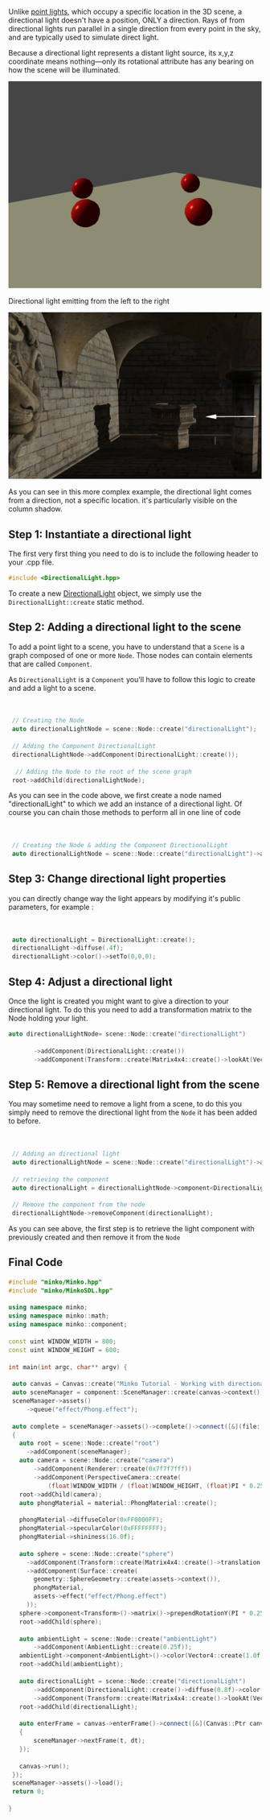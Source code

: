 Unlike [point lights](../tutorial/27-Working_with_point_lights.md), which occupy a specific location in the 3D scene, a directional light doesn't have a position, ONLY a direction. Rays of from directional lights run parallel in a single direction from every point in the sky, and are typically used to simulate direct light.

Because a directional light represents a distant light source, its x,y,z coordinate means nothing—only its rotational attribute has any bearing on how the scene will be illuminated.

![](../../doc/image/Directionallight.png "../../doc/image/Directionallight.png")

Directional light emitting from the left to the right

![](../../doc/image/DirectionallightExample.png "../../doc/image/DirectionallightExample.png")

As you can see in this more complex example, the directional light comes from a direction, not a specific location. it's particularly visible on the column shadow.

Step 1: Instantiate a directional light
---------------------------------------

The first very first thing you need to do is to include the following header to your .cpp file.


```cpp
#include <DirectionalLight.hpp> 
```


To create a new [DirectionalLight](http://doc.minko.io/reference/v3/classminko_1_1component_1_1_directional_light.html) object, we simply use the `DirectionalLight::create` static method.

Step 2: Adding a directional light to the scene
-----------------------------------------------

To add a point light to a scene, you have to understand that a `Scene` is a graph composed of one or more `Node`. Those nodes can contain elements that are called `Component`.

As `DirectionalLight` is a `Component` you'll have to follow this logic to create and add a light to a scene.


```cpp


 // Creating the Node
 auto directionalLightNode = scene::Node::create("directionalLight");
       
 // Adding the Component DirectionalLight
 directionalLightNode->addComponent(DirectionalLight::create());

  // Adding the Node to the root of the scene graph
 root->addChild(directionalLightNode);


```


As you can see in the code above, we first create a node named "directionalLight" to which we add an instance of a directional light. Of course you can chain those methods to perform all in one line of code


```cpp


 // Creating the Node & adding the Component DirectionalLight
 auto directionalLightNode = scene::Node::create("directionalLight")->addComponent(DirectionalLight::create());


```


Step 3: Change directional light properties
-------------------------------------------

you can directly change way the light appears by modifying it's public parameters, for example : 
```cpp


 auto directionalLight = DirectionalLight::create();
 directionalLight->diffuse(.4f);
 directionalLight->color()->setTo(0,0,0);


```


Step 4: Adjust a directional light
----------------------------------

Once the light is created you might want to give a direction to your directional light. To do this you need to add a transformation matrix to the Node holding your light.


```cpp
auto directionalLightNode= scene::Node::create("directionalLight")

       ->addComponent(DirectionalLight::create())
       ->addComponent(Transform::create(Matrix4x4::create()->lookAt(Vector3::zero(), Vector3::create(15.f, 20.f, 0.f))));


```


Step 5: Remove a directional light from the scene
-------------------------------------------------

You may sometime need to remove a light from a scene, to do this you simply need to remove the directional light from the `Node` it has been added to before.


```cpp


 // Adding an directional light
 auto directionalLightNode = scene::Node::create("directionalLight")->addComponent(DirectionalLight::create());

 // retrieving the component 
 auto directionalLight = directionalLightNode->component<DirectionalLight>(0);

 // Remove the component from the node
 directionalLightNode->removeComponent(directionalLight);


```


As you can see above, the first step is to retrieve the light component with previously created and then remove it from the `Node`

Final Code
----------


```cpp
#include "minko/Minko.hpp" 
#include "minko/MinkoSDL.hpp"

using namespace minko; 
using namespace minko::math; 
using namespace minko::component;

const uint WINDOW_WIDTH = 800; 
const uint WINDOW_HEIGHT = 600;

int main(int argc, char** argv) {

 auto canvas = Canvas::create("Minko Tutorial - Working with directional lights", WINDOW_WIDTH, WINDOW_HEIGHT);
 auto sceneManager = component::SceneManager::create(canvas->context());
 sceneManager->assets()
     ->queue("effect/Phong.effect");
 
 auto complete = sceneManager->assets()->complete()->connect([&](file::AssetLibrary::Ptr assets)
 {
   auto root = scene::Node::create("root")
     ->addComponent(sceneManager);
   auto camera = scene::Node::create("camera")
       ->addComponent(Renderer::create(0x7f7f7fff))
       ->addComponent(PerspectiveCamera::create(
           (float)WINDOW_WIDTH / (float)WINDOW_HEIGHT, (float)PI * 0.25f, .1f, 1000.f));
   root->addChild(camera);
   auto phongMaterial = material::PhongMaterial::create();

   phongMaterial->diffuseColor(0xFF0000FF);
   phongMaterial->specularColor(0xFFFFFFFF);
   phongMaterial->shininess(16.0f);

   auto sphere = scene::Node::create("sphere")
     ->addComponent(Transform::create(Matrix4x4::create()->translation(0.f, 0.f, -5.f)))
     ->addComponent(Surface::create(
       geometry::SphereGeometry::create(assets->context()),
       phongMaterial,
       assets->effect("effect/Phong.effect")
     ));
   sphere->component<Transform>()->matrix()->prependRotationY(PI * 0.25f);
   root->addChild(sphere);

   auto ambientLight = scene::Node::create("ambientLight")
       ->addComponent(AmbientLight::create(0.25f));
   ambientLight->component<AmbientLight>()->color(Vector4::create(1.0f, 1.0f, 1.0f, 1.0f));
   root->addChild(ambientLight);

   auto directionalLight = scene::Node::create("directionalLight")
       ->addComponent(DirectionalLight::create()->diffuse(0.8f)->color(0xFFFFFFFF))
       ->addComponent(Transform::create(Matrix4x4::create()->lookAt(Vector3::create(), Vector3::create(5.0f, 0.0f, 0.0f))));
   root->addChild(directionalLight);

   auto enterFrame = canvas->enterFrame()->connect([&](Canvas::Ptr canvas, float t, float dt)
   {
       sceneManager->nextFrame(t, dt);
   });

   canvas->run();
 });
 sceneManager->assets()->load();
 return 0;

} 
```


